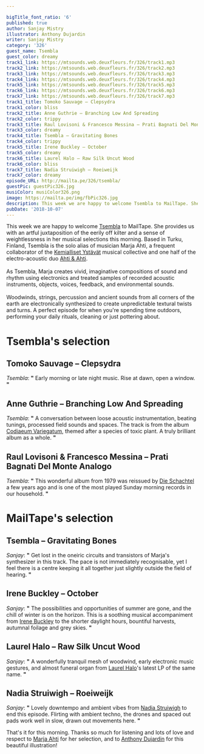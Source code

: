 ```yaml
---

bigTitle_font_ratio: '6'
published: true
author: Sanjay Mistry
illustrator: Anthony Dujardin
writer: Sanjay Mistry
category: '326'
guest_name: Tsembla
guest_color: dreamy
track1_link: https://mtsounds.web.deuxfleurs.fr/326/track1.mp3
track2_link: https://mtsounds.web.deuxfleurs.fr/326/track2.mp3
track3_link: https://mtsounds.web.deuxfleurs.fr/326/track3.mp3
track4_link: https://mtsounds.web.deuxfleurs.fr/326/track4.mp3
track5_link: https://mtsounds.web.deuxfleurs.fr/326/track5.mp3
track6_link: https://mtsounds.web.deuxfleurs.fr/326/track6.mp3
track7_link: https://mtsounds.web.deuxfleurs.fr/326/track7.mp3
track1_title: Tomoko Sauvage – Clepsydra
track1_color: bliss
track2_title: Anne Guthrie – Branching Low And Spreading
track2_color: trippy
track3_title: Raul Lovisoni & Francesco Messina – Prati Bagnati Del Monte Analogo
track3_color: dreamy
track4_title: Tsembla – Gravitating Bones
track4_color: trippy
track5_title: Irene Buckley – October
track5_color: dreamy
track6_title: Laurel Halo – Raw Silk Uncut Wood
track6_color: bliss
track7_title: Nadia Struiwigh – Roeiweijk
track7_color: dreamy
episode_URL: http://mailta.pe/326/tsembla/
guestPic: guestPic326.jpg
musiColor: musiColor326.png
image: https://mailta.pe/img/fbPic326.jpg
description: This week we are happy to welcome Tsembla to MailTape. She provides us with an artful juxtaposition of the eerily off kilter and a sense of weightlessness in her musical selections this morning.
pubDate: '2018-10-07'
---
```

This week we are happy to welcome [Tsembla](https://marjaahti.com/) to MailTape. She provides us with an artful juxtaposition of the eerily off kilter and a sense of weightlessness in her musical selections this morning. Based in Turku, Finland, Tsembla is the solo alias of musician Marja Ahti, a frequent collaborator of the [Kemialliset Ystävät](https://kemiallisetystavat.bandcamp.com/) musical collective and one half of the electro-acoustic duo [Ahti & Ahti](https://marjaahti.com/ahti-ahti/).
<br><br>
As Tsembla, Marja creates vivid, imaginative compositions of sound and rhythm using electronics and treated samples of recorded acoustic instruments, objects, voices, feedback, and environmental sounds.
<br><br>
Woodwinds, strings, percussion and ancient sounds from all corners of the earth are electronically synthesized to create unpredictable textural twists and turns. A perfect episode for when you're spending time outdoors, performing your daily rituals, cleaning or just pottering about.


# Tsembla's selection

## Tomoko Sauvage – Clepsydra
_Tsembla_: **"** Early morning or late night music. Rise at dawn, open a window. **"** 

## Anne Guthrie – Branching Low And Spreading
_Tsembla_: **"** A conversation between loose acoustic instrumentation, beating tunings, processed field sounds and spaces. The track is from the album [Codiaeum Variegatum](http://studentsofdecay.com/post/59038637275/anne-guthrie-codiaeum-variegatum), themed after a species of toxic plant. A truly brilliant album as a whole. **"** 

## Raul Lovisoni & Francesco Messina – Prati Bagnati Del Monte Analogo
_Tsembla_: **"** This wonderful album from 1979 was reissued by [Die Schachtel](http://www.dieschachtel.com/) a few years ago and is one of the most played Sunday morning records in our household. **"** 


# MailTape's selection

## Tsembla – Gravitating Bones
_Sanjay_: **"** Get lost in the oneiric circuits and transistors of Marja's synthesizer in this track. The pace is not immediately recognisable, yet I feel there is a centre keeping it all together just slightly outside the field of hearing. **"** 

## Irene Buckley – October
_Sanjay_: **"** The possibilities and opportunities of summer are gone, and the chill of winter is on the horizon. This is a soothing musical accompaniment from [Irene Buckley](http://www.irenebuckley.com/) to the shorter daylight hours, bountiful harvests, autumnal foilage and grey skies. **"** 

## Laurel Halo – Raw Silk Uncut Wood
_Sanjay_: **"** A wonderfully tranquil mesh of woodwind, early electronic music gestures, and almost funeral organ from [Laurel Halo](http://www.laurelhalo.com/)'s latest LP of the same name. **"** 

## Nadia Struiwigh – Roeiweijk
_Sanjay_: **"** Lovely downtempo and ambient vibes from [Nadia Struiwigh](https://www.nadiastruiwigh.com/) to end this episode. Flirting with ambient techno, the drones and spaced out pads work well in slow, drawn out movements here. **"** 


That's it for this morning. Thanks so much for listening and lots of love and respect to [Marja Ahti](https://marjaahti.com/) for her selection, and to [Anthony Dujardin](https://www.instagram.com/fromthegarden/) for this beautiful illustration!
